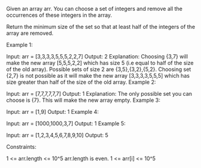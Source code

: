 Given an array arr.  You can choose a set of integers and remove all the occurrences of these integers in the array.

Return the minimum size of the set so that at least half of the integers of the array are removed.

 

Example 1:

Input: arr = [3,3,3,3,5,5,5,2,2,7]
Output: 2
Explanation: Choosing {3,7} will make the new array [5,5,5,2,2] which has size 5 (i.e equal to half of the size of the old array).
Possible sets of size 2 are {3,5},{3,2},{5,2}.
Choosing set {2,7} is not possible as it will make the new array [3,3,3,3,5,5,5] which has size greater than half of the size of the old array.
Example 2:

Input: arr = [7,7,7,7,7,7]
Output: 1
Explanation: The only possible set you can choose is {7}. This will make the new array empty.
Example 3:

Input: arr = [1,9]
Output: 1
Example 4:

Input: arr = [1000,1000,3,7]
Output: 1
Example 5:

Input: arr = [1,2,3,4,5,6,7,8,9,10]
Output: 5
 

Constraints:

1 <= arr.length <= 10^5
arr.length is even.
1 <= arr[i] <= 10^5
